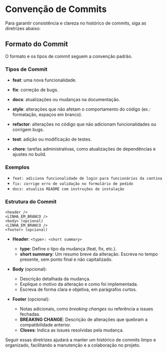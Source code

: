 # Convenção de Commits

Para garantir consistência e clareza no histórico de commits, siga as diretrizes abaixo:

## Formato do Commit
O formato e os tipos de commit seguem a convenção padrão.

### Tipos de Commit

- **feat**: uma nova funcionalidade.

- **fix**: correção de bugs.

- **docs**: atualizações ou mudanças na documentação.

- **style**: alterações que não afetam o comportamento do código (ex.: formatação, espaços em branco).

- **refactor**: alterações no código que não adicionam funcionalidades ou corrigem bugs.

- **test**: adição ou modificação de testes.

- **chore**: tarefas administrativas, como atualizações de dependências e ajustes no build.

### Exemplos
- `feat: adiciona funcionalidade de login para funcionários da cantina`
- `fix: corrige erro de validação no formulário de pedido`
- `docs: atualiza README com instruções de instalação`

### Estrutura do Commit
```plaintext
<header />
<LINHA_EM_BRANCO />
<body> (opcional)
<LINHA_EM_BRANCO />
<footer> (opcional)
```

- **Header**: `<type>: <short summary>`
    - **type**: Define o tipo da mudança (feat, fix, etc.).
    - **short summary**: Um resumo breve da alteração. Escreva no tempo presente, sem ponto final e não capitalizado.

- **Body** (opcional):
    - Descrição detalhada da mudança.
    - Explique o motivo da alteração e como foi implementada.
    - Escreva de forma clara e objetiva, em parágrafos curtos.

- **Footer** (opcional):
    - Notas adicionais, como *breaking changes* ou referência a issues fechadas.
    - **BREAKING CHANGE**: Descrição de alterações que quebram a compatibilidade anterior.
    - **Closes**: Indica as issues resolvidas pela mudança.

Seguir essas diretrizes ajudará a manter um histórico de commits limpo e organizado, facilitando a manutenção e a colaboração no projeto.
